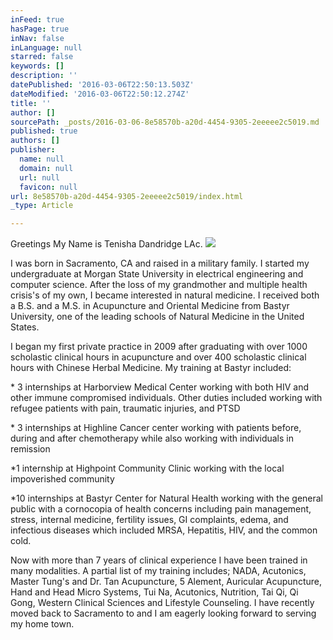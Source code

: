 ```yaml
---
inFeed: true
hasPage: true
inNav: false
inLanguage: null
starred: false
keywords: []
description: ''
datePublished: '2016-03-06T22:50:13.503Z'
dateModified: '2016-03-06T22:50:12.274Z'
title: ''
author: []
sourcePath: _posts/2016-03-06-8e58570b-a20d-4454-9305-2eeeee2c5019.md
published: true
authors: []
publisher:
  name: null
  domain: null
  url: null
  favicon: null
url: 8e58570b-a20d-4454-9305-2eeeee2c5019/index.html
_type: Article

---
```

Greetings My Name is Tenisha Dandridge LAc.
![](https://the-grid-user-content.s3-us-west-2.amazonaws.com/d1354543-4470-4268-860f-0cb1773540af.jpg)

I was born in Sacramento, CA and raised in a military family.  I started my undergraduate at Morgan State University in electrical engineering and computer
science. After the loss of my grandmother and multiple health crisis's of my own, I became
interested in natural medicine. I received both a B.S. and a M.S. in Acupuncture and Oriental Medicine from Bastyr
University, one of the leading schools of Natural Medicine in the
United States. 

I began my first private practice in 2009 after graduating with over 1000 scholastic clinical hours in acupuncture and over 400 scholastic clinical hours with Chinese Herbal Medicine. My training at Bastyr included:

\* 3
internships at Harborview Medical Center working
with both HIV and other immune compromised individuals.  Other duties included working with refugee patients with pain, traumatic injuries, and PTSD 

\* 3
internships at Highline Cancer center working with patients before, during and
after chemotherapy while also working with individuals in remission

\*1
internship at Highpoint Community Clinic working with the local impoverished community

\*10
internships at Bastyr Center for Natural Health working with the general public with a cornocopia of health
concerns including pain management, stress, internal
medicine, fertility issues, GI complaints, edema,
and infectious diseases which included MRSA, Hepatitis,
HIV, and the common cold. 

Now with more than 7 years of clinical experience I have been trained in many modalities. A partial list of my training includes; NADA,  Acutonics, Master Tung's and Dr. Tan Acupuncture, 5 Alement, Auricular Acupuncture, Hand and Head Micro Systems, Tui Na, Acutonics, Nutrition, Tai Qi, Qi Gong, Western Clinical Sciences and Lifestyle Counseling. I have recently moved back to Sacramento to and I am eagerly looking forward to serving my home town.
